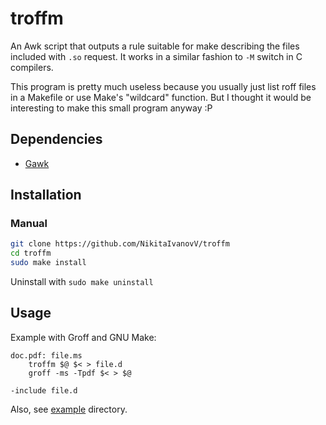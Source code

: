 # troffm

An Awk script that outputs a rule suitable for make describing the files
included with `.so` request.
It works in a similar fashion to `-M` switch in C compilers.

This program is pretty much useless because you usually just list roff
files in a Makefile or use Make's "wildcard" function.
But I thought it would be interesting to make this small program anyway :P

## Dependencies

* [Gawk](https://www.gnu.org/software/gawk)

## Installation

### Manual

```sh
git clone https://github.com/NikitaIvanovV/troffm
cd troffm
sudo make install
```

Uninstall with `sudo make uninstall`

## Usage

Example with Groff and GNU Make:

```make
doc.pdf: file.ms
    troffm $@ $< > file.d
    groff -ms -Tpdf $< > $@

-include file.d
```

Also, see [example](example) directory.
